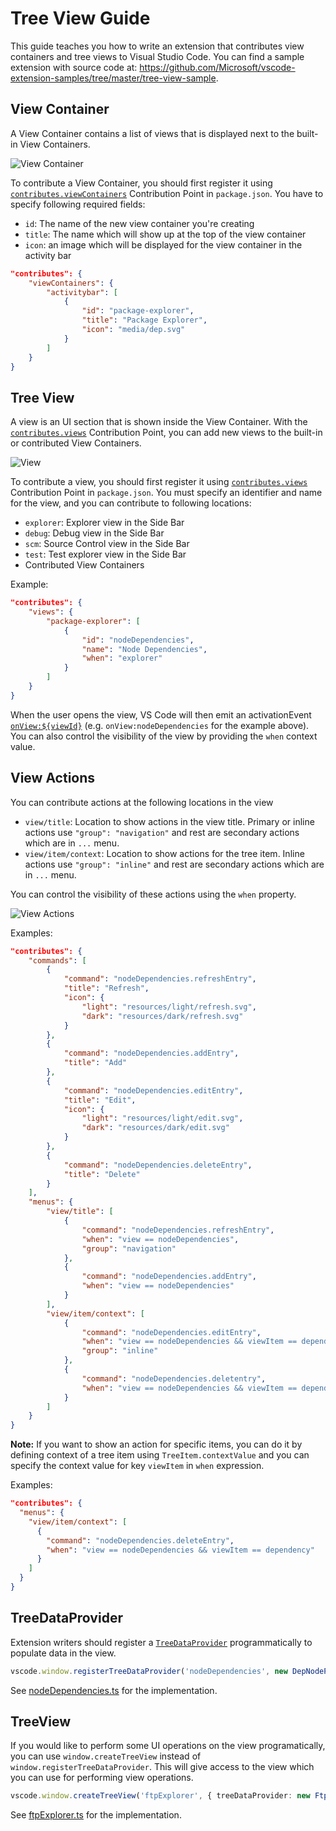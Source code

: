 ---
---

# Tree View Guide

This guide teaches you how to write an extension that contributes view containers and tree views to Visual Studio Code. You can find a sample extension with source code at: https://github.com/Microsoft/vscode-extension-samples/tree/master/tree-view-sample.

## View Container

A View Container contains a list of views that is displayed next to the built-in View Containers.

![View Container](images/tree-view/view-container.png)

To contribute a View Container, you should first register it using [`contributes.viewContainers`](/api/references/contribution-points#contributes.viewsContainers) Contribution Point in `package.json`. You have to specify following required fields:

- `id`: The name of the new view container you're creating
- `title`: The name which will show up at the top of the view container
- `icon`: an image which will be displayed for the view container in the activity bar

```json
"contributes": {
    "viewContainers": {
        "activitybar": [
            {
                "id": "package-explorer",
				"title": "Package Explorer",
				"icon": "media/dep.svg"
            }
        ]
    }
}
```

## Tree View

A view is an UI section that is shown inside the View Container. With the [`contributes.views`](/api/references/contribution-points#contributes.views) Contribution Point, you can add new views to the built-in or contributed View Containers.

![View](images/tree-view/view.png)

To contribute a view, you should first register it using [`contributes.views`](/api/references/vscode-api) Contribution Point in `package.json`. You must specify an identifier and name for the view, and you can contribute to following locations:

- `explorer`: Explorer view in the Side Bar
- `debug`: Debug view in the Side Bar
- `scm`: Source Control view in the Side Bar
- `test`: Test explorer view in the Side Bar
- Contributed View Containers

Example:

```json
"contributes": {
    "views": {
        "package-explorer": [
            {
                "id": "nodeDependencies",
                "name": "Node Dependencies",
                "when": "explorer"
            }
        ]
    }
}
```

When the user opens the view, VS Code will then emit an activationEvent [`onView:${viewId}`](/api/references/activation-events#activationEvents.onView) (e.g. `onView:nodeDependencies` for the example above). You can also control the visibility of the view by providing the `when` context value.

## View Actions

You can contribute actions at the following locations in the view

- `view/title`: Location to show actions in the view title. Primary or inline actions use `"group": "navigation"` and rest are secondary actions which are in `...` menu.
- `view/item/context`: Location to show actions for the tree item. Inline actions use `"group": "inline"` and rest are secondary actions which are in `...` menu.

You can control the visibility of these actions using the `when` property.

![View Actions](images/tree-view/view-actions.png)

Examples:

```json
"contributes": {
    "commands": [
        {
            "command": "nodeDependencies.refreshEntry",
            "title": "Refresh",
            "icon": {
                "light": "resources/light/refresh.svg",
                "dark": "resources/dark/refresh.svg"
            }
        },
        {
            "command": "nodeDependencies.addEntry",
            "title": "Add"
        },
        {
            "command": "nodeDependencies.editEntry",
            "title": "Edit",
            "icon": {
                "light": "resources/light/edit.svg",
                "dark": "resources/dark/edit.svg"
            }
        },
        {
            "command": "nodeDependencies.deleteEntry",
            "title": "Delete"
        }
    ],
    "menus": {
        "view/title": [
            {
                "command": "nodeDependencies.refreshEntry",
                "when": "view == nodeDependencies",
                "group": "navigation"
            },
            {
                "command": "nodeDependencies.addEntry",
                "when": "view == nodeDependencies"
            }
        ],
        "view/item/context": [
            {
                "command": "nodeDependencies.editEntry",
                "when": "view == nodeDependencies && viewItem == dependency",
                "group": "inline"
            },
            {
                "command": "nodeDependencies.deletentry",
                "when": "view == nodeDependencies && viewItem == dependency"
            }
        ]
    }
}
```

**Note:** If you want to show an action for specific items, you can do it by defining context of a tree item using `TreeItem.contextValue` and you can specify the context value for key `viewItem` in `when` expression.

Examples:

```json
"contributes": {
  "menus": {
    "view/item/context": [
      {
        "command": "nodeDependencies.deleteEntry",
        "when": "view == nodeDependencies && viewItem == dependency"
      }
    ]
  }
}
```

## TreeDataProvider

Extension writers should register a [`TreeDataProvider`](/api/references/vscode-api#TreeDataProvider) programmatically to populate data in the view.

```typescript
vscode.window.registerTreeDataProvider('nodeDependencies', new DepNodeProvider());
```

See [nodeDependencies.ts](https://github.com/Microsoft/vscode-extension-samples/tree/master/tree-view-sample/src/nodeDependencies.ts) for the implementation.


## TreeView

If you would like to perform some UI operations on the view programatically, you can use `window.createTreeView` instead of `window.registerTreeDataProvider`. This will give access to the view which you can use for performing view operations.

```typescript
vscode.window.createTreeView('ftpExplorer', { treeDataProvider: new FtpTreeDataProvider() });
```

See [ftpExplorer.ts](https://github.com/Microsoft/vscode-extension-samples/tree/master/tree-view-sample/src/ftpExplorer.ts) for the implementation.